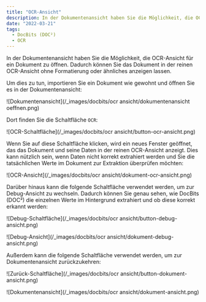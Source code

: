 ```yaml
---
title: "OCR-Ansicht"
description: In der Dokumentenansicht haben Sie die Möglichkeit, die OCR-Ansicht für ein Dokument zu öffnen. Dadurch können Sie das Dokument in der reinen OCR-Ansicht ohne Formatierung oder ähnliches anzeigen lassen.
date: "2022-03-21"
tags:
  - DocBits (DOC²)
  - OCR
---
```


In der Dokumentenansicht haben Sie die Möglichkeit, die OCR-Ansicht für ein Dokument zu öffnen. Dadurch können Sie das Dokument in der reinen OCR-Ansicht ohne Formatierung oder ähnliches anzeigen lassen.

Um dies zu tun, importieren Sie ein Dokument wie gewohnt und öffnen Sie es in der Dokumentenansicht:

![Dokumentenansicht](/_images/docbits/ocr ansicht/dokumentenansicht oeffnen.png)

Dort finden Sie die Schaltfläche `OCR`:

![OCR-Schaltfläche](/_images/docbits/ocr ansicht/button-ocr-ansicht.png)


Wenn Sie auf diese Schaltfläche klicken, wird ein neues Fenster geöffnet, das das Dokument und seine Daten in der reinen OCR-Ansicht anzeigt. Dies kann nützlich sein, wenn Daten nicht korrekt extrahiert werden und Sie die tatsächlichen Werte im Dokument zur Extraktion überprüfen möchten:

![OCR-Ansicht](/_images/docbits/ocr ansicht/dokument-ocr-ansicht.png)

Darüber hinaus kann die folgende Schaltfläche verwendet werden, um zur Debug-Ansicht zu wechseln. Dadurch können Sie genau sehen, wie DocBits (DOC²) die einzelnen Werte im Hintergrund extrahiert und ob diese korrekt erkannt werden:


![Debug-Schaltfläche](/_images/docbits/ocr ansicht/button-debug-ansicht.png)

![Debug-Ansicht](/_images/docbits/ocr ansicht/dokument-debug-ansicht.png)


Außerdem kann die folgende Schaltfläche verwendet werden, um zur Dokumentenansicht zurückzukehren:

![Zurück-Schaltfläche](/_images/docbits/ocr ansicht/button-dokument-ansicht.png)

![Dokumentenansicht](/_images/docbits/ocr ansicht/dokument-ansicht.png)